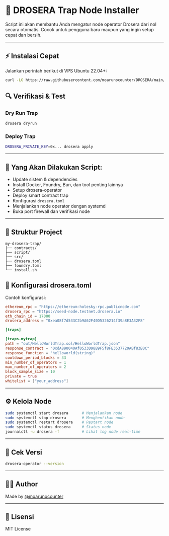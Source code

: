 # 🚀 DROSERA Trap Node Installer

Script ini akan membantu Anda mengatur node operator Drosera dari nol secara otomatis. Cocok untuk pengguna baru maupun yang ingin setup cepat dan bersih.

---

## ⚡ Instalasi Cepat

Jalankan perintah berikut di VPS Ubuntu 22.04+:

```bash
curl -LO https://raw.githubusercontent.com/moarunocounter/DROSERA/main/drosera.sh && chmod +x drosera.sh && ./drosera.sh

```
## 🔍 Verifikasi & Test

### Dry Run Trap
```bash
drosera dryrun
```

### Deploy Trap
```bash
DROSERA_PRIVATE_KEY=0x... drosera apply
```

---

## 🔧 Yang Akan Dilakukan Script:

- Update sistem & dependencies
- Install Docker, Foundry, Bun, dan tool penting lainnya
- Setup drosera-operator
- Deploy smart contract trap
- Konfigurasi `drosera.toml`
- Menjalankan node operator dengan systemd
- Buka port firewall dan verifikasi node

---

## 📂 Struktur Project

```
my-drosera-trap/
├── contracts/
├── script/
├── src/
├── drosera.toml
├── foundry.toml
└── install.sh
```

## 🧠 Konfigurasi drosera.toml

Contoh konfigurasi:

```toml
ethereum_rpc = "https://ethereum-holesky-rpc.publicnode.com"
drosera_rpc = "https://seed-node.testnet.drosera.io"
eth_chain_id = 17000
drosera_address = "0xea08f7d533C2b9A62F40D5326214f39a8E3A32F8"

[traps]

[traps.mytrap]
path = "out/HelloWorldTrap.sol/HelloWorldTrap.json"
response_contract = "0xdA890040Af0533D98B9F5f8FE3537720ABf83B0C"
response_function = "helloworld(string)"
cooldown_period_blocks = 33
min_number_of_operators = 1
max_number_of_operators = 2
block_sample_size = 10
private = true
whitelist = ["your_address"]
```

---

## ⚙️ Kelola Node

```bash
sudo systemctl start drosera      # Menjalankan node
sudo systemctl stop drosera       # Menghentikan node
sudo systemctl restart drosera    # Restart node
sudo systemctl status drosera     # Status node
journalctl -u drosera -f          # Lihat log node real-time
```

---

## 🧪 Cek Versi

```bash
drosera-operator --version
```

---

## 👨‍💻 Author

Made by [@moarunocounter](https://github.com/moarunocounter)

---

## 📜 Lisensi

MIT License
